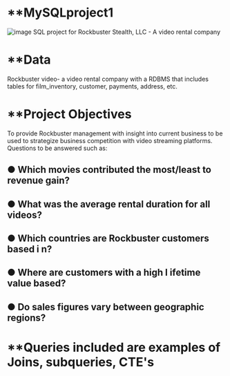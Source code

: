 # **MySQLproject1
![image](https://github.com/mshogren64/MySQLproject1/assets/133923160/f555a665-e687-4ce6-bad0-1abbabe00093)
SQL project for Rockbuster Stealth, LLC  - A video rental company

# **Data
Rockbuster video- a video rental company with a RDBMS that includes tables for film_inventory, customer, payments, address, etc.

# **Project Objectives
To provide Rockbuster management with insight into current business to be used to strategize business competition with video streaming platforms. Questions to be answered such as:
## ● Which movies contributed the most/least to revenue gain?
## ● What was the average rental duration for all videos?
## ● Which countries are Rockbuster customers based i n?
## ● Where are customers with a high l ifetime value based?
## ● Do sales figures vary between geographic regions?

# **Queries included are examples of Joins, subqueries, CTE's
